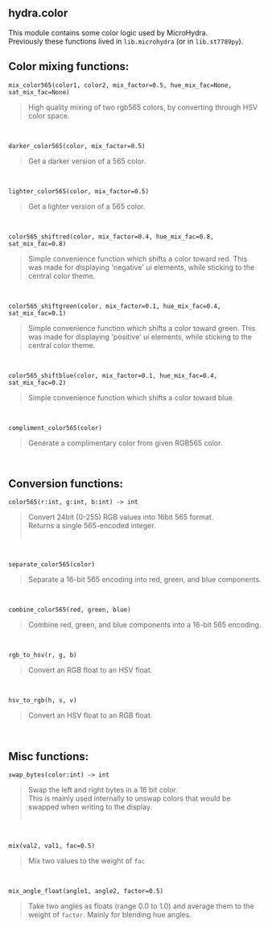 ## hydra.color

This module contains some color logic used by MicroHydra.  
Previously these functions lived in `lib.microhydra` (or in `lib.st7789py`).



## Color mixing functions:

`mix_color565(color1, color2, mix_factor=0.5, hue_mix_fac=None, sat_mix_fac=None)`
> High quality mixing of two rgb565 colors, by converting through HSV color space.
> <br />
<br />

`darker_color565(color, mix_factor=0.5)`
> Get a darker version of a 565 color.
> <br />
<br />

`lighter_color565(color, mix_factor=0.5)`
> Get a lighter version of a 565 color.
> <br />
<br />

`color565_shiftred(color, mix_factor=0.4, hue_mix_fac=0.8, sat_mix_fac=0.8)`
> Simple convenience function which shifts a color toward red.
> This was made for displaying 'negative' ui elements, while sticking to the central color theme.
> <br />
<br />

`color565_shiftgreen(color, mix_factor=0.1, hue_mix_fac=0.4, sat_mix_fac=0.1)`
> Simple convenience function which shifts a color toward green.
> This was made for displaying 'positive' ui elements, while sticking to the central color theme.
> <br />
<br />

`color565_shiftblue(color, mix_factor=0.1, hue_mix_fac=0.4, sat_mix_fac=0.2)`
> Simple convenience function which shifts a color toward blue.
> <br />
<br />

`compliment_color565(color)`
> Generate a complimentary color from given RGB565 color.
> <br />
<br />


## Conversion functions:

`color565(r:int, g:int, b:int) -> int`  
> Convert 24bit (0-255) RGB values into 16bit 565 format.  
> Returns a single 565-encoded integer.  
> <br />
<br />

`separate_color565(color)`
> Separate a 16-bit 565 encoding into red, green, and blue components.
> <br />
<br />

`combine_color565(red, green, blue)`
> Combine red, green, and blue components into a 16-bit 565 encoding.
> <br />
<br />

`rgb_to_hsv(r, g, b)`
> Convert an RGB float to an HSV float.
> <br />
<br />

`hsv_to_rgb(h, s, v)`
> Convert an HSV float to an RGB float.
> <br />
<br />


## Misc functions:

`swap_bytes(color:int) -> int`
> Swap the left and right bytes in a 16 bit color.  
> This is mainly used internally to unswap colors that would be swapped when writing to the display.  
> <br />
<br />

`mix(val2, val1, fac=0.5)`
> Mix two values to the weight of `fac` 
> <br />
<br />

`mix_angle_float(angle1, angle2, factor=0.5)`
> Take two angles as floats (range 0.0 to 1.0) and average them to the weight of `factor`.
> Mainly for blending hue angles.
> <br />
<br />


